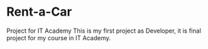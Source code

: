 # Rent-a-Car
Project for IT Academy
This is my first project as Developer, it is final project for my course in IT Academy.
